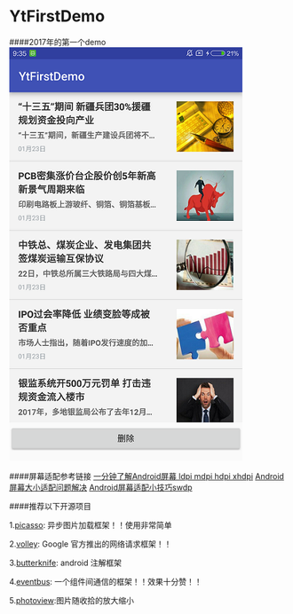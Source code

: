 # YtFirstDemo
####2017年的第一个demo
![](screenshot/20170124_172724.png) 

####屏幕适配参考链接
[一分钟了解Android屏幕 ldpi mdpi hdpi xhdpi](http://www.2cto.com/kf/201506/404773.html)
[Android屏幕大小适配问题解决](http://www.2cto.com/kf/201405/301671.html)
[Android屏幕适配小技巧sw<n>dp](http://blog.csdn.net/chenzujie/article/details/9874859)


####推荐以下开源项目

1.[picasso](https://github.com/square/picasso): 异步图片加载框架！！使用非常简单

2.[volley](https://android.googlesource.com/platform/frameworks/volley): Google 官方推出的网络请求框架！！

3.[butterknife](https://github.com/JakeWharton/butterknife): android 注解框架

4.[eventbus](https://github.com/greenrobot/EventBus): 一个组件间通信的框架！！效果十分赞！！

5.[photoview](https://github.com/chrisbanes/PhotoView):图片随收拾的放大缩小
